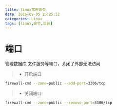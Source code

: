 ```yaml
---
title: linux常用命令
date: 2016-09-05 15:25:52
categories: Linux
tags: [linux,命令,后台]
---
```

# 端口
管理数据库,文件服务等端口，关闭了外部无法访问

>* 开启端口

```bash
firewall-cmd --zone=public --add-port=3306/tcp
```

>* 关闭端口

```bash
firewall-cmd --zone=public --remove-port=3306/tcp
```